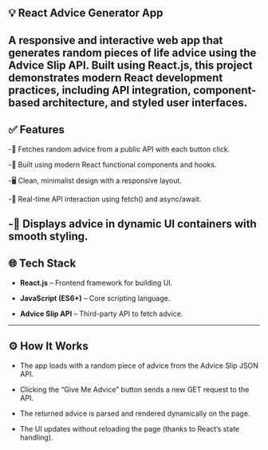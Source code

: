 ## 💡 React Advice Generator App
A responsive and interactive web app that generates random pieces of life advice using the Advice Slip API. Built using React.js, this project demonstrates modern React development practices, including API integration, component-based architecture, and styled user interfaces.
---

## ✅ Features
-🎲 Fetches random advice from a public API with each button click.

-🚀 Built using modern React functional components and hooks.

-🖥️ Clean, minimalist design with a responsive layout.

-🔁 Real-time API interaction using fetch() and async/await.

-💬 Displays advice in dynamic UI containers with smooth styling.
---

## 🌐 Tech Stack

- **React.js** – Frontend framework for building UI.

- **JavaScript (ES6+)** – Core scripting language.

- **Advice Slip API** – Third-party API to fetch advice.


---

## ⚙️ How It Works
- The app loads with a random piece of advice from the Advice Slip JSON API.

- Clicking the “Give Me Advice” button sends a new GET request to the API.

- The returned advice is parsed and rendered dynamically on the page.

- The UI updates without reloading the page (thanks to React’s state handling).

